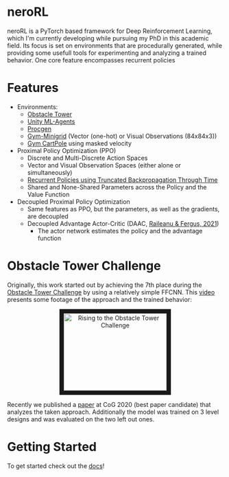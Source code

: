 # neroRL

neroRL is a PyTorch based framework for Deep Reinforcement Learning, which I'm currently developing while pursuing my PhD in this academic field.
Its focus is set on environments that are procedurally generated, while providing some usefull tools for experimenting and analyzing a trained behavior.
One core feature encompasses recurrent policies

# Features
- Environments:
  - [Obstacle Tower](https://github.com/Unity-Technologies/obstacle-tower-env)
  - [Unity ML-Agents](https://github.com/Unity-Technologies/ml-agents)
  - [Procgen](https://github.com/openai/procgen)
  - [Gym-Minigrid](https://github.com/maximecb/gym-minigrid) (Vector (one-hot) or Visual Observations (84x84x3))
  - [Gym CartPole](https://github.com/openai/gym) using masked velocity
- Proximal Policy Optimization (PPO)
  - Discrete and Multi-Discrete Action Spaces
  - Vector and Visual Observation Spaces (either alone or simultaneously)
  - [Recurrent Policies using Truncated Backpropagation Through Time](https://github.com/MarcoMeter/recurrent-ppo-truncated-bptt)
  - Shared and None-Shared Parameters across the Policy and the Value Function
- Decoupled Proximal Policy Optimization
  - Same features as PPO, but the parameters, as well as the gradients, are decoupled
  - Decoupled Advantage Actor-Critic (DAAC, [Raileanu & Fergus, 2021](https://arxiv.org/abs/2102.10330))
    - The actor network estimates the policy and the advantage function

# Obstacle Tower Challenge
Originally, this work started out by achieving the 7th place during the [Obstacle Tower Challenge](https://blogs.unity3d.com/2019/08/07/announcing-the-obstacle-tower-challenge-winners-and-open-source-release/) by using a relatively simple FFCNN. This [video](https://www.youtube.com/watch?v=P2rBDHBHxcM) presents some footage of the approach and the trained behavior:

<p align="center"><a href="http://www.youtube.com/watch?feature=player_embedded&v=P2rBDHBHxcM
" target="_blank"><img src="http://img.youtube.com/vi/P2rBDHBHxcM/0.jpg" 
alt="Rising to the Obstacle Tower Challenge" width="240" height="180" border="10" /></a></p>

Recently we published a [paper](https://arxiv.org/abs/2004.00567) at CoG 2020 (best paper candidate) that analyzes the taken approach. Additionally the model was trained on 3 level designs and was evaluated on the two left out ones.

# Getting Started

To get started check out the [docs](/docs/)!
